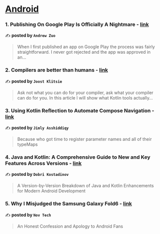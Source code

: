 
<h1><a href=https://medium.com/tag/android/recommended target="_blank" rel="noopener noreferrer">Android</a></h1>
<h3>1. Publishing On Google Play Is Officially A Nightmare - <a href="https://medium.com/@impure/publishing-on-google-play-is-officially-a-nightmare-28cbef6e4553" target="_blank" rel="noopener noreferrer">link</a></h3>

✍️ **posted by `Andrew Zuo`**

<blockquote>When I first published an app on Google Play the process was fairly straightforward. I never got rejected and the app was approved in an…</blockquote>

<h3>2. Compilers are better than humans - <a href="https://medium.com/@joostklitsie/compilers-are-better-than-humans-216e84e2dda4" target="_blank" rel="noopener noreferrer">link</a></h3>

✍️ **posted by `Joost Klitsie`**

<blockquote>Ask not what you can do for your compiler, ask what your compiler can do for you. In this article I will show what Kotlin tools actually…</blockquote>

<h3>3. Using Kotlin Reflection to Automate Compose Navigation - <a href="https://medium.com/proandroiddev/4c5b565f660f" target="_blank" rel="noopener noreferrer">link</a></h3>

✍️ **posted by `Jimly Asshiddiqy`**

<blockquote>Because who got time to register parameter names and all of their typeMaps</blockquote>

<h3>4. Java and Kotlin: A Comprehensive Guide to New and Key Features Across Versions - <a href="https://medium.com/proandroiddev/java-and-kotlin-a-comprehensive-guide-to-new-and-key-features-across-versions-10cf026739fd" target="_blank" rel="noopener noreferrer">link</a></h3>

✍️ **posted by `Dobri Kostadinov`**

<blockquote>A Version-by-Version Breakdown of Java and Kotlin Enhancements for Modern Android Development</blockquote>

<h3>5. Why I Misjudged the Samsung Galaxy Fold6 - <a href="https://medium.com/deep-sweet-valuable/why-i-misjudged-the-samsung-galaxy-fold6-366c3665d27f" target="_blank" rel="noopener noreferrer">link</a></h3>

✍️ **posted by `Nov Tech`**

<blockquote>An Honest Confession and Apology to Android Fans</blockquote>

